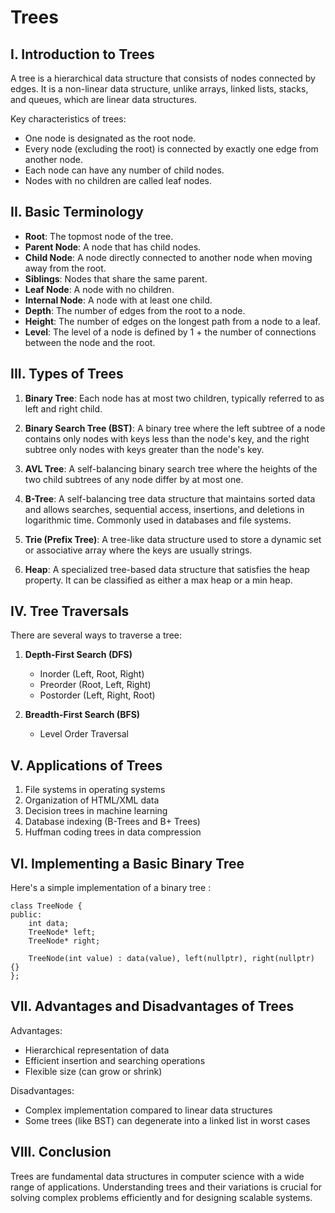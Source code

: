 # Trees

## I. Introduction to Trees

A tree is a hierarchical data structure that consists of nodes connected by edges. It is a non-linear data structure, unlike arrays, linked lists, stacks, and queues, which are linear data structures.

Key characteristics of trees:
- One node is designated as the root node.
- Every node (excluding the root) is connected by exactly one edge from another node.
- Each node can have any number of child nodes.
- Nodes with no children are called leaf nodes.

## II. Basic Terminology

- **Root**: The topmost node of the tree.
- **Parent Node**: A node that has child nodes.
- **Child Node**: A node directly connected to another node when moving away from the root.
- **Siblings**: Nodes that share the same parent.
- **Leaf Node**: A node with no children.
- **Internal Node**: A node with at least one child.
- **Depth**: The number of edges from the root to a node.
- **Height**: The number of edges on the longest path from a node to a leaf.
- **Level**: The level of a node is defined by 1 + the number of connections between the node and the root.

## III. Types of Trees

1. **Binary Tree**: Each node has at most two children, typically referred to as left and right child.

2. **Binary Search Tree (BST)**: A binary tree where the left subtree of a node contains only nodes with keys less than the node's key, and the right subtree only nodes with keys greater than the node's key.

3. **AVL Tree**: A self-balancing binary search tree where the heights of the two child subtrees of any node differ by at most one.

4. **B-Tree**: A self-balancing tree data structure that maintains sorted data and allows searches, sequential access, insertions, and deletions in logarithmic time. Commonly used in databases and file systems.

5. **Trie (Prefix Tree)**: A tree-like data structure used to store a dynamic set or associative array where the keys are usually strings.

6. **Heap**: A specialized tree-based data structure that satisfies the heap property. It can be classified as either a max heap or a min heap.

## IV. Tree Traversals

There are several ways to traverse a tree:

1. **Depth-First Search (DFS)**
   - Inorder (Left, Root, Right)
   - Preorder (Root, Left, Right)
   - Postorder (Left, Right, Root)

2. **Breadth-First Search (BFS)**
   - Level Order Traversal

## V. Applications of Trees

1. File systems in operating systems
2. Organization of HTML/XML data
3. Decision trees in machine learning
4. Database indexing (B-Trees and B+ Trees)
5. Huffman coding trees in data compression

## VI. Implementing a Basic Binary Tree

Here's a simple implementation of a binary tree :

```
class TreeNode {
public:
    int data;
    TreeNode* left;
    TreeNode* right;

    TreeNode(int value) : data(value), left(nullptr), right(nullptr) {}
};
```

## VII. Advantages and Disadvantages of Trees

Advantages:
- Hierarchical representation of data
- Efficient insertion and searching operations
- Flexible size (can grow or shrink)

Disadvantages:
- Complex implementation compared to linear data structures
- Some trees (like BST) can degenerate into a linked list in worst cases

## VIII. Conclusion

Trees are fundamental data structures in computer science with a wide range of applications. Understanding trees and their variations is crucial for solving complex problems efficiently and for designing scalable systems.
